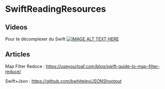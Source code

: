 # SwiftReadingResources

## Videos
Pour te décomplexer du Swift
[![IMAGE ALT TEXT HERE](http://img.youtube.com/vi/AzesJrOcFDU/0.jpg)](http://www.youtube.com/watch?v=AzesJrOcFDU)

## Articles
Map Filter Reduce : <https://useyourloaf.com/blog/swift-guide-to-map-filter-reduce/>

Swift+Json : <https://github.com/bwhiteley/JSONShootout>